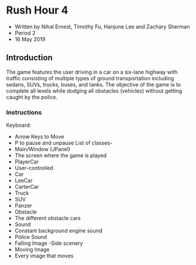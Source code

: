 # Rush Hour 4

- Written by Nihal Ernest, Timothy Fu, Hanjune Lee and Zachary Sherman
- Period 2
- 16 May 2019

## Introduction

The game features the user driving in a car on a six-lane highway with traffic
consisting of multiple types of ground transportation including sedans, SUVs, trucks, buses, and
tanks. The objective of the game is to complete all levels while dodging all obstacles (vehicles)
without getting caught by the police.

### Instructions

Keyboard:
- Arrow Keys to Move
- P to pause and unpause
List of classes-
- Main/Window (JPanel)
- The screen where the game is played
- PlayerCar
- User-controlled
- Car
- LeeCar
- CarterCar
- Truck
- SUV
- Panzer
- Obstacle
- The different obstacle cars
- Sound
- Constant background engine sound
- Police Sound
- Falling Image
-Side scenery
- Moving Image
- Every image that moves
